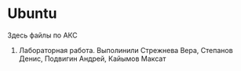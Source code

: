 # Ubuntu
Здесь файлы по АКС
1. Лабораторная работа. Выполинили Стрежнева Вера, Степанов Денис, Подвигин Андрей, Кайымов Максат
